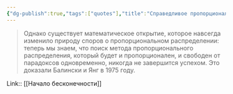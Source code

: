 ```yaml
---
{"dg-publish":true,"tags":["quotes"],"title":"Справедливое пропорциональное распределение невозможно","date":"2021-09-02T17:48:00+03:00","modified_at":"2022-06-16T09:09:45+03:00","permalink":"/quotes/202109021748/","dgHomeLink":false,"dgPassFrontmatter":true}
---
```



> Однако существует математическое открытие, которое навсегда изменило природу споров о пропорциональном распределении: теперь мы знаем, что поиск метода пропорционального распределения, который будет и пропорционален, и свободен от парадоксов одновременно, никогда не завершится успехом. Это доказали Балински и Янг в 1975 году.

Link:: [[Начало бесконечности]]
